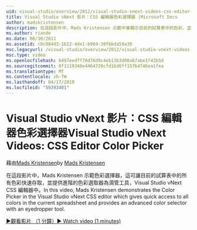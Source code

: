 ```yaml
---
uid: visual-studio/overview/2012/visual-studio-vnext-videos-css-editor-color-picker
title: Visual Studio vNext 影片：CSS 編輯器色彩選擇器 |Microsoft Docs
author: madskristensen
description: 在這段影片中，Mads Kristensen 示範中會顯示目前的試算表中的色彩，並提供在 Visual Studio vNext CSS 編輯器色彩選擇器...
ms.author: riande
ms.date: 08/30/2011
ms.assetid: c0c084d3-1b12-4de1-b904-30fbbda59a30
msc.legacyurl: /visual-studio/overview/2012/visual-studio-vnext-videos-css-editor-color-picker
msc.type: video
ms.openlocfilehash: 6497eed7f70d76d9c4eb13b3d08ab7abe1f42b5d
ms.sourcegitcommit: 0f1119340e4464720cfd16d0ff15764746ea1fea
ms.translationtype: MT
ms.contentlocale: zh-TW
ms.lasthandoff: 04/17/2019
ms.locfileid: "59393401"
---
```

# <a name="visual-studio-vnext-videos-css-editor-color-picker"></a><span data-ttu-id="c9742-103">Visual Studio vNext 影片：CSS 編輯器色彩選擇器</span><span class="sxs-lookup"><span data-stu-id="c9742-103">Visual Studio vNext Videos: CSS Editor Color Picker</span></span>

<span data-ttu-id="c9742-104">藉由[Mads Kristensen](https://github.com/madskristensen)</span><span class="sxs-lookup"><span data-stu-id="c9742-104">by [Mads Kristensen](https://github.com/madskristensen)</span></span>

<span data-ttu-id="c9742-105">在這段影片中，Mads Kristensen 示範色彩選擇器，這可讓目前的試算表中的所有色彩快速存取，並提供進階的色彩選取器為滴管工具，Visual Studio vNext CSS 編輯器中。</span><span class="sxs-lookup"><span data-stu-id="c9742-105">In this video, Mads Kristensen demonstrates the Color Picker in the Visual Studio vNext CSS editor which gives quick access to all colors in the current spreadsheet and provides an advanced color selector with an eyedropper tool.</span></span>

[<span data-ttu-id="c9742-106">&#9654;觀看影片 （1 分鐘）</span><span class="sxs-lookup"><span data-stu-id="c9742-106">&#9654; Watch video (1 minutes)</span></span>](https://channel9.msdn.com/Blogs/ASP-NET-Site-Videos/visual-studio-vnext-videos-css-editor-color-picker)
